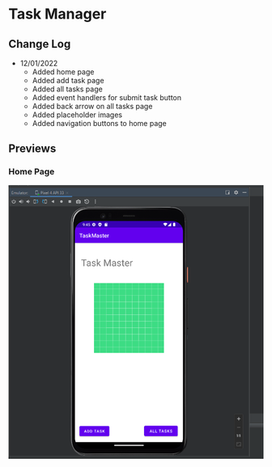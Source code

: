 # Task Manager

## Change Log

- 12/01/2022
  - Added home page
  - Added add task page
  - Added all tasks page
  - Added event handlers for submit task button
  - Added back arrow on all tasks page
  - Added placeholder images
  - Added navigation buttons to home page

## Previews

### Home Page

![Screenshot of Home Page](screenshots/homepage.png)